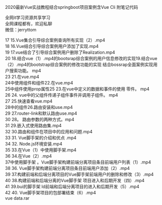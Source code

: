 2020最新Vue实战教程结合springboot项目案例含Vue Cli 附笔记代码

全网it学习资源共享学习<br>全网课程都有，欢迎私聊<br>微信：jerryttom<br>

17 15.Vue集合引导综合案例查询所有实现（2）.mp4<br> 18 16.Vue结合引导综合案例用户添加了实现.mp4<br> 19 17.vue结合了引导综合案例用户删除了Realization.mp4<br> 20 18.结合vue（1）.mp4的bootsrap综合案例的用户信息修改的实现19.结合vue（2）.mp4的bootstrap综合案例的修改功能的实现 结合bossrap全面案例实现用户搜索功能。 mp4<br> 23 21.在vue.mp4<br> 24中使用组件和组件22.在vue.mp4<br> 25中组件使用prop属性25 23.在vue中定义的数据和事件的使用 零件。 mp4<br> 26 24. vue中的父组件传递子组件事件并调用子组件。 mp4<br> 27 25.快速查看vue.mp4<br> 28中的组件26.路由安装和use.mp4<br> 29 27.router-link和默认路由use.mp4<br> 30 28。 路由参数的两种方式。mp4<br> 31 29.嵌入式使用路由集.mp4<br> 32 30.路由和组件在项目中的应用和问题.mp4<br> 33 31. Vue脚手架的介绍和优点 .mp4<br> 34 32. Node.js环境安装.mp4<br> 35 33.在Vue（1）中使用脚手架.mp4<br> 36 34.在Vue（2）.mp4<br> 37中使用脚手架 。Vue脚手架构建前端分离项目条目前端用户列表（1）.mp4<br> 38 36. Vue脚手架构建前端分离项目条目前端用户添加（2）.mp4<br> 39 37.构建前端和后端分离项目的Vue脚手架前端用户的删除和修改（3）.mp4<br> 40 38.构建前端和后端分离的Vue脚手架 项目进入和后期开发（四）.mp4<br> 41 39.bui的脚手架 ld前端和后端分离项目的进入和后期开发（5）.mp4<br> 42 40. Vue脚手架项目的包部署结束（6）.mp4<br> vue data.rar